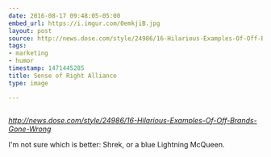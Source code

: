 ```yaml
---
date: 2016-08-17 09:48:05-05:00
embed_url: https://i.imgur.com/0emkjiB.jpg
layout: post
source: http://news.dose.com/style/24986/16-Hilarious-Examples-Of-Off-Brands-Gone-Wrong
tags:
- marketing
- humor
timestamp: 1471445285
title: Sense of Right Alliance
type: image

---
```

<img src="https://i.imgur.com/0emkjiB.jpg" alt="" />

<cite>http://news.dose.com/style/24986/16-Hilarious-Examples-Of-Off-Brands-Gone-Wrong</cite>

I'm not sure which is better: Shrek, or a blue Lightning McQueen.